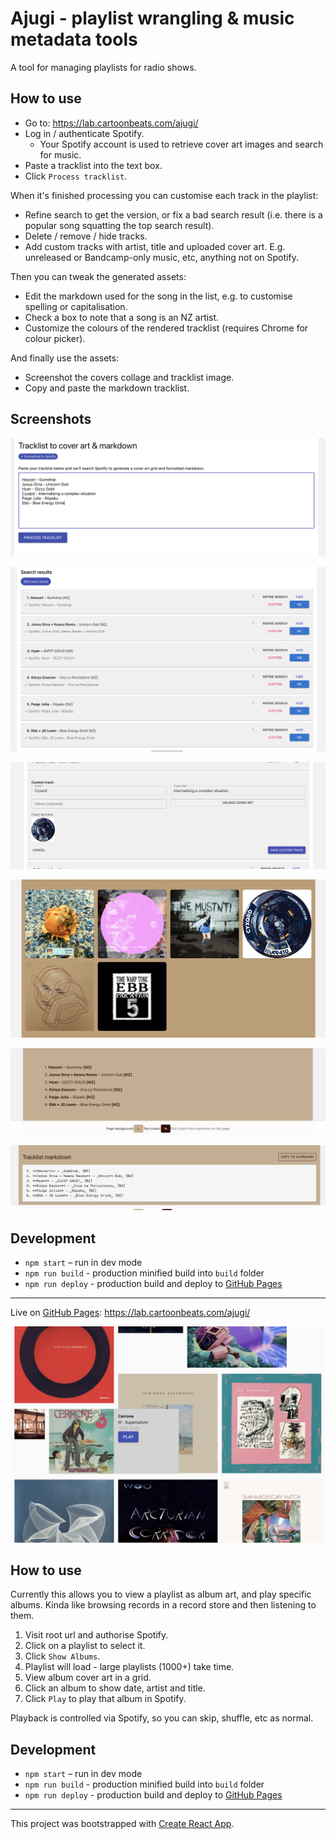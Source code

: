 # Ajugi - playlist wrangling & music metadata tools

A tool for managing playlists for radio shows. 

## How to use

- Go to: https://lab.cartoonbeats.com/ajugi/
- Log in / authenticate Spotify. 
  - Your Spotify account is used to retrieve cover art images and search for music.
- Paste a tracklist into the text box.
- Click `Process tracklist`.

When it's finished processing you can customise each track in the playlist:

- Refine search to get the version, or fix a bad search result (i.e. there is a popular song squatting the top search result).
- Delete / remove / hide tracks.
- Add custom tracks with artist, title and uploaded cover art. E.g. unreleased or Bandcamp-only music, etc, anything not on Spotify.

Then you can tweak the generated assets:

- Edit the markdown used for the song in the list, e.g. to customise spelling or capitalisation.
- Check a box to note that a song is an NZ artist.
- Customize the colours of the rendered tracklist (requires Chrome for colour picker).

And finally use the assets:

- Screenshot the covers collage and tracklist image.
- Copy and paste the markdown tracklist.

## Screenshots

![](screenshots/1-paste-tracklist.png)

![](screenshots/2-refine-results.png)

![](screenshots/3-unreleased.png)

![](screenshots/4-cover-collage.png)

![](screenshots/5-custom-colours.png)

![](screenshots/6-markdown.png)


## Development

- `npm start` – run in dev mode
- `npm run build` - production minified build into `build` folder
- `npm run deploy` - production build and deploy to [GitHub Pages](https://pages.github.com)

---

Live on [GitHub Pages](https://pages.github.com): https://lab.cartoonbeats.com/ajugi/

<a href="https://lab.cartoonbeats.com/ajugi/">![screenshot](doc/screenshot.png)</a>

## How to use

Currently this allows you to view a playlist as album art, and play specific albums. Kinda like browsing records in a record store and then listening to them.

1. Visit root url and authorise Spotify.
1. Click on a playlist to select it.
1. Click `Show Albums`.
1. Playlist will load - large playlists (1000+) take time.
1. View album cover art in a grid.
1. Click an album to show date, artist and title.
1. Click `Play` to play that album in Spotify.

Playback is controlled via Spotify, so you can skip, shuffle, etc as normal.

## Development

- `npm start` – run in dev mode
- `npm run build` - production minified build into `build` folder
- `npm run deploy` - production build and deploy to [GitHub Pages](https://pages.github.com)

---

This project was bootstrapped with [Create React App](https://github.com/facebook/create-react-app).
